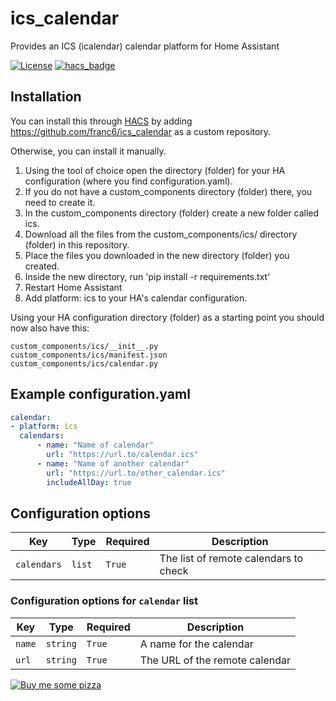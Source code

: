# ics_calendar
Provides an ICS (icalendar) calendar platform for Home Assistant

[![License](https://img.shields.io/github/license/franc6/ics_calendar.svg?style=for-the-badge)](LICENSE)
[![hacs_badge](https://img.shields.io/badge/HACS-Custom-orange.svg?style=for-the-badge)](https://github.com/custom-components/hacs)

## Installation
You can install this through [HACS](https://github.com/custom-components/hacs) by adding https://github.com/franc6/ics_calendar as a custom repository.

Otherwise, you can install it manually.

1. Using the tool of choice open the directory (folder) for your HA configuration (where you find configuration.yaml).
2. If you do not have a custom_components directory (folder) there, you need to create it.
3. In the custom_components directory (folder) create a new folder called ics.
4. Download all the files from the custom_components/ics/ directory (folder) in this repository.
5. Place the files you downloaded in the new directory (folder) you created.
6. Inside the new directory, run 'pip install -r requirements.txt'
7. Restart Home Assistant
8. Add platform: ics to your HA's calendar configuration.

Using your HA configuration directory (folder) as a starting point you should now also have this:
```
custom_components/ics/__init__.py
custom_components/ics/manifest.json
custom_components/ics/calendar.py
```

## Example configuration.yaml
```yaml
calendar:
- platform: ics
  calendars:
      - name: "Name of calendar"
        url: "https://url.to/calendar.ics"
      - name: "Name of another calendar"
        url: "https://url.to/other_calendar.ics"
        includeAllDay: true
```

## Configuration options
Key | Type | Required | Description
-- | -- | -- | --
`calendars` | `list` | `True` | The list of remote calendars to check

### Configuration options for `calendar` list
Key | Type | Required | Description
-- | -- | -- | --
`name` | `string` | `True` | A name for the calendar
`url` | `string` | `True` | The URL of the remote calendar

[![Buy me some pizza](https://www.buymeacoffee.com/assets/img/custom_images/orange_img.png)](https://www.buymeacoffee.com/qpunYPZx5)
